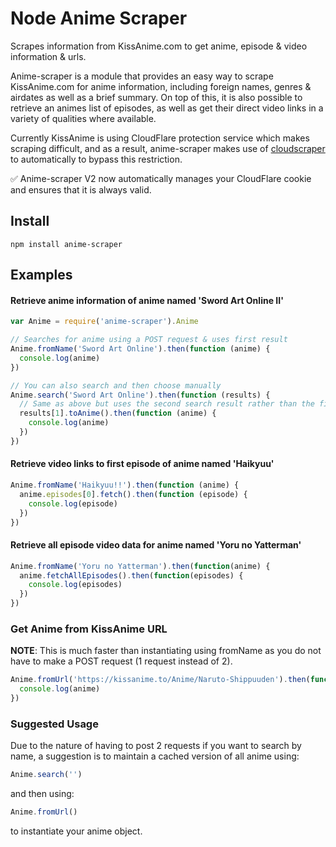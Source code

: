 Node Anime Scraper
===================
Scrapes information from KissAnime.com to get anime, episode &amp; video information &amp; urls.

Anime-scraper is a module that provides an easy way to scrape KissAnime.com for anime information, including foreign names, genres & airdates as well as a brief summary.
On top of this, it is also possible to retrieve an animes list of episodes, as well as get their direct video links in a variety of qualities where available.

Currently KissAnime is using CloudFlare protection service which makes scraping difficult,
and as a result, anime-scraper makes use of [cloudscraper](https://github.com/codemanki/cloudscraper) to automatically
to bypass this restriction.

:white_check_mark: Anime-scraper V2 now automatically manages your CloudFlare cookie and ensures that it is always valid.

## Install
```
npm install anime-scraper
```

## Examples

#### Retrieve anime information of anime named 'Sword Art Online II'
```js
var Anime = require('anime-scraper').Anime

// Searches for anime using a POST request & uses first result
Anime.fromName('Sword Art Online').then(function (anime) {
  console.log(anime)
})

// You can also search and then choose manually
Anime.search('Sword Art Online').then(function (results) {
  // Same as above but uses the second search result rather than the first.
  results[1].toAnime().then(function (anime) {
    console.log(anime)
  })
})
```

#### Retrieve video links to first episode of anime named 'Haikyuu'
```js
Anime.fromName('Haikyuu!!').then(function (anime) {
  anime.episodes[0].fetch().then(function (episode) {
    console.log(episode)
  })
})
```

#### Retrieve all episode video data for anime named 'Yoru no Yatterman'
```js
Anime.fromName('Yoru no Yatterman').then(function(anime) {
  anime.fetchAllEpisodes().then(function(episodes) {
    console.log(episodes)
  })
})
```

### Get Anime from KissAnime URL
**NOTE**: This is much faster than instantiating using fromName as you do not have to make a POST request (1 request instead of 2).
```js
Anime.fromUrl('https://kissanime.to/Anime/Naruto-Shippuuden').then(function(anime) {
  console.log(anime)
})
```

### Suggested Usage
Due to the nature of having to post 2 requests if you want to search by name, a suggestion is to maintain a cached version of all anime using:
```js
Anime.search('')
```
and then using:
```js
Anime.fromUrl()
```
to instantiate your anime object.
